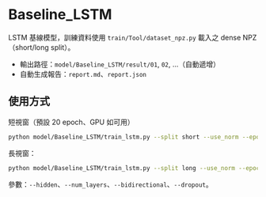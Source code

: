 # Baseline_LSTM

LSTM 基線模型，訓練資料使用 `train/Tool/dataset_npz.py` 載入之 dense NPZ（short/long split）。

- 輸出路徑：`model/Baseline_LSTM/result/01`, `02`, ...（自動遞增）
- 自動生成報告：`report.md`、`report.json`

## 使用方式

短視窗（預設 20 epoch、GPU 如可用）

```bash
python model/Baseline_LSTM/train_lstm.py --split short --use_norm --epochs 20 --batch_size 256 --lr 1e-3 --balance_by_class
```

長視窗：

```bash
python model/Baseline_LSTM/train_lstm.py --split long --use_norm --epochs 80 --batch_size 256 --lr 1e-3 --balance_by_class
```

參數：`--hidden`、`--num_layers`、`--bidirectional`、`--dropout`。
